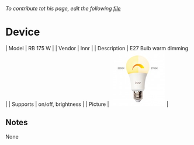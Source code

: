 
*To contribute tot his page, edit the following
[file](https://github.com/Koenkk/zigbee2mqtt.io/blob/master/docgen/device_page_notes.js)*

# Device

| Model | RB 175 W  |
| Vendor  | Innr  |
| Description | E27 Bulb warm dimming |
| Supports | on/off, brightness |
| Picture | ![../images/devices/RB-175-W.jpg](../images/devices/RB-175-W.jpg) |

## Notes

None
